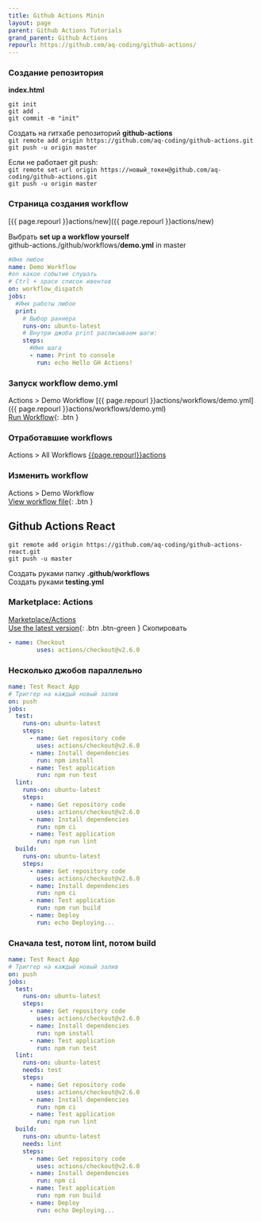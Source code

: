 ```yaml
---
title: Github Actions Minin
layout: page
parent: Github Actions Tutorials
grand_parent: Github Actions
repourl: https://github.com/aq-coding/github-actions/
---
```

### Создание репозитория
**index.html**  

`git init`  
`git add .`  
`git commit -m "init"`  

Создать на гитхабе репозиторий **github-actions**  
`git remote add origin https://github.com/aq-coding/github-actions.git`  
`git push -u origin master`

Если не работает git push:  
`git remote set-url origin https://новый_токен@github.com/aq-coding/github-actions.git`  
`git push -u origin master`

### Страница создания workflow
[{{ page.repourl }}actions/new]({{ page.repourl }}actions/new)  

Выбрать
**set up a workflow yourself**  
github-actions./github/workflows/**demo.yml** in master  
```yaml
#Имя любое
name: Demo Workflow
#on какое событие слушать
# Ctrl + space список ивентов
on: workflow_dispatch
jobs: 
  #Имя работы любое
  print:
    # Выбор раннера
    runs-on: ubuntu-latest
    # Внутри джоба print расписываем шаги:
    steps:
      #Имя шага
      - name: Print to console
        run: echo Hello GH Actions!
```

### Запуск workflow demo.yml  
Actions > Demo Workflow
[{{ page.repourl }}actions/workflows/demo.yml]({{ page.repourl }}actions/workflows/demo.yml)  
[Run Workflow](#){: .btn }

### Отработавшие workflows  
Actions > All Workflows
[{{page.repourl}}actions]({{page.repourl}}actions)  

### Изменить workflow
Actions > Demo Workflow  
[View workflow file](#){: .btn }

## Github Actions React
`git remote add origin https://github.com/aq-coding/github-actions-react.git`  
`git push -u master`  

Создать руками папку **.github/workflows**  
Создать руками **testing.yml**  

### Marketplace: Actions
[Marketplace/Actions](https://github.com/marketplace?category=&query=&type=actions&verification=)  
[Use the latest version](#){: .btn .btn-green }  Скопировать  
```yaml
- name: Checkout
        uses: actions/checkout@v2.6.0
```

### Несколько джобов параллельно
```yaml
name: Test React App
# Триггер на каждый новый залив
on: push
jobs:
  test:
    runs-on: ubuntu-latest
    steps:
      - name: Get repository code
        uses: actions/checkout@v2.6.0
      - name: Install dependencies
        run: npm install
      - name: Test application
        run: npm run test
  lint:
    runs-on: ubuntu-latest
    steps:
      - name: Get repository code
        uses: actions/checkout@v2.6.0
      - name: Install dependencies
        run: npm ci
      - name: Test application
        run: npm run lint
  build:
    runs-on: ubuntu-latest
    steps:
      - name: Get repository code
        uses: actions/checkout@v2.6.0
      - name: Install dependencies
        run: npm ci
      - name: Test application
        run: npm run build
      - name: Deploy
        run: echo Deploying...
```


### Сначала test, потом lint, потом build
```yaml
name: Test React App
# Триггер на каждый новый залив
on: push
jobs:
  test:
    runs-on: ubuntu-latest
    steps:
      - name: Get repository code
        uses: actions/checkout@v2.6.0
      - name: Install dependencies
        run: npm install
      - name: Test application
        run: npm run test
  lint:
    runs-on: ubuntu-latest
    needs: test
    steps:
      - name: Get repository code
        uses: actions/checkout@v2.6.0
      - name: Install dependencies
        run: npm ci
      - name: Test application
        run: npm run lint
  build:
    runs-on: ubuntu-latest
    needs: lint
    steps:
      - name: Get repository code
        uses: actions/checkout@v2.6.0
      - name: Install dependencies
        run: npm ci
      - name: Test application
        run: npm run build
      - name: Deploy
        run: echo Deploying...
```